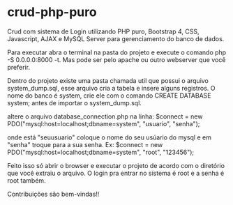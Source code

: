 # crud-php-puro

Crud com sistema de Login utilizando PHP puro, Bootstrap 4, CSS, Javascript, AJAX e MySQL Server para gerenciamento do banco de dados.

Para executar abra o terminal na pasta do projeto e execute o comando php -S 0.0.0.0:8000 -t. Mas pode ser pelo apache ou outro webserver que você preferir.

Dentro do projeto existe uma pasta chamada util que possui o arquivo system_dump.sql, esse arquivo cria a tabela e insere alguns registros. O nome do banco é system, crie ele com o comando CREATE DATABASE system; antes de importar o system_dump.sql.

altere o arquivo database_connection.php na linha:
$connect = new PDO("mysql:host=localhost;dbname=system", "usuario", "senha");

onde está "seuusuario" coloque o nome do seu usúario do mysql e em "senha" troque para a sua senha. 
Ex:  $connect = new PDO("mysql:host=localhost;dbname=system", "root", "123456");

Feito isso só abrir o browser e executar o projeto de acordo com o diretório que você extraiu o arquivo. O login pra entrar no sistema é root e a senha é root também.

Contribuições são bem-vindas!!
